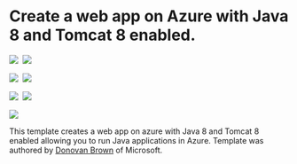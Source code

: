 # Create a web app on Azure with Java 8 and Tomcat 8 enabled.

<IMG SRC="https://azbotstorage.blob.core.windows.net/badges/201-web-app-java-tomcat/PublicLastTestDate.svg" />&nbsp;
<IMG SRC="https://azbotstorage.blob.core.windows.net/badges/201-web-app-java-tomcat/PublicDeployment.svg" />&nbsp;

<IMG SRC="https://azbotstorage.blob.core.windows.net/badges/201-web-app-java-tomcat/FairfaxLastTestDate.svg" />&nbsp;
<IMG SRC="https://azbotstorage.blob.core.windows.net/badges/201-web-app-java-tomcat/FairfaxDeployment.svg" />&nbsp;

<IMG SRC="https://azbotstorage.blob.core.windows.net/badges/201-web-app-java-tomcat/BestPracticeResult.svg" />&nbsp;
<IMG SRC="https://azbotstorage.blob.core.windows.net/badges/201-web-app-java-tomcat/CredScanResult.svg" />&nbsp;

<a href="https://portal.azure.com/#create/Microsoft.Template/uri/https%3A%2F%2Fraw.githubusercontent.com%2FAzure%2Fazure-quickstart-templates%2Fmaster%2F201-web-app-java-tomcat%2Fazuredeploy.json" target="_blank">
    <img src="http://azuredeploy.net/deploybutton.png"/>
</a>

This template creates a web app on azure with Java 8 and Tomcat 8 enabled allowing you to run Java applications in Azure.  Template was authored by [Donovan Brown](http://twitter.com/DonovanBrown) of Microsoft. 
